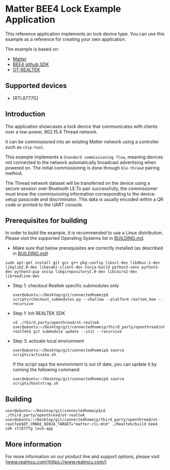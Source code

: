 # Matter BEE4 Lock Example Application

This reference application implements an lock device type. You can use this
example as a reference for creating your own application.

The example is based on:

-   [Matter](https://github.com/project-chip/connectedhomeip)
-   [BEE4 github SDK](https://github.com/rtkconnectivity/rtl87x2g_sdk)
-   [OT-REALTEK](https://github.com/rtkconnectivity/ot-realtek)

## Supported devices

-   [RTL8777G]

## Introduction

The application showcases a lock device that communicates with clients over a
low-power, 802.15.4 Thread network.

It can be commissioned into an existing Matter network using a controller such
as `chip-tool`.

This example implements a `Standard commissioning flow`, meaning devices not
connected to the network automatically broadcast advertising when powered on.
The initial commissioning is done through `ble-thread` pairing method.

The Thread network dataset will be transferred on the device using a secure
session over Bluetooth LE.To pair successfully, the commissioner must know the
commissioning information corresponding to the device: setup passcode and
discriminator. This data is usually encoded within a QR code or printed to the
UART console.

## Prerequisites for building

In order to build the example, it is recommended to use a Linux distribution.
Please visit the supported Operating Systems list in
[BUILDING.md](../../../docs/guides/BUILDING.md#prerequisites).

-   Make sure that below prerequisites are correctly installed (as described in
    [BUILDING.md](../../../docs/guides/BUILDING.md#prerequisites))

```
sudo apt-get install git gcc g++ pkg-config libssl-dev libdbus-1-dev libglib2.0-dev libavahi-client-dev ninja-build python3-venv python3-dev python3-pip unzip libgirepository1.0-dev libcairo2-dev libreadline-dev
```

-   Step 1: checkout Realtek specific submodules only

    ```
    user@ubuntu:~/Desktop/git/connectedhomeip$ scripts/checkout_submodules.py --shallow --platform realtek_bee --recursive
    ```

-   Step 1: Init REALTEK SDK

    ```
    cd ./third_party/openthread/ot-realtek
    user@ubuntu:~/Desktop/git/connectedhomeip/third_party/openthread/ot-realtek$ git submodule update --init --recursive
    ```

-   Step 3: activate local environment

    ```
    user@ubuntu:~/Desktop/git/connectedhomeip$ source scripts/activate.sh
    ```

    If the script says the environment is out of date, you can update it by
    running the following command:

    ```
    user@ubuntu:~/Desktop/git/connectedhomeip$ source scripts/bootstrap.sh
    ```

## Building

    user@ubuntu:~/Desktop/git/connectedhomeip$cd ./third_party/openthread/ot-realtek
    user@ubuntu:~/Desktop/git/connectedhomeip/third_party/openthread/ot-realtek$OT_CMAKE_NINJA_TARGET="matter-cli-mtd" ./Realtek/build bee4 sdk rtl8777g lock-app

## More information

For more information on our product line and support options, please visit
[www.realmcu.com](https://www.realmcu.com/)
